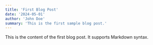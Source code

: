 ```yaml
---
title: 'First Blog Post'
date: '2024-05-01'
author: 'John Doe'
summary: 'This is the first sample blog post.'
---
```


This is the content of the first blog post. It supports Markdown syntax.
